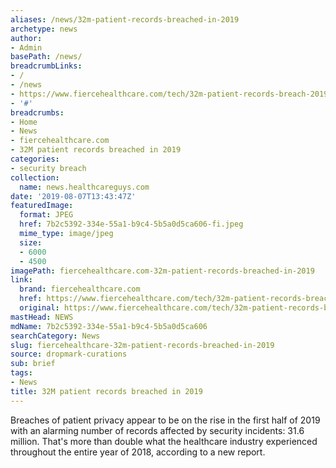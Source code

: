 ```yaml
---
aliases: /news/32m-patient-records-breached-in-2019
archetype: news
author:
- Admin
basePath: /news/
breadcrumbLinks:
- /
- /news
- https://www.fiercehealthcare.com/tech/32m-patient-records-breach-2019-double-all-2018-protenus-reports
- '#'
breadcrumbs:
- Home
- News
- fiercehealthcare.com
- 32M patient records breached in 2019
categories:
- security breach
collection:
  name: news.healthcareguys.com
date: '2019-08-07T13:43:47Z'
featuredImage:
  format: JPEG
  href: 7b2c5392-334e-55a1-b9c4-5b5a0d5ca606-fi.jpeg
  mime_type: image/jpeg
  size:
  - 6000
  - 4500
imagePath: fiercehealthcare.com-32m-patient-records-breached-in-2019
link:
  brand: fiercehealthcare.com
  href: https://www.fiercehealthcare.com/tech/32m-patient-records-breach-2019-double-all-2018-protenus-reports
  original: https://www.fiercehealthcare.com/tech/32m-patient-records-breach-2019-double-all-2018-protenus-reports
mastHead: NEWS
mdName: 7b2c5392-334e-55a1-b9c4-5b5a0d5ca606
searchCategory: News
slug: fiercehealthcare-32m-patient-records-breached-in-2019
source: dropmark-curations
sub: brief
tags:
- News
title: 32M patient records breached in 2019
---
```


Breaches of patient privacy appear to be on the rise in the first half of 2019 with an alarming number of records affected by security incidents: 31.6 million. That's more than double what the healthcare industry experienced throughout the entire year of 2018, according to a new report.